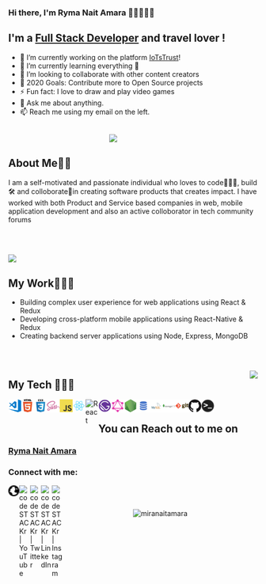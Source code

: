 ### Hi there, I'm Ryma Nait Amara 👋🏼👨🏻‍💻

## I'm a [Full Stack Developer][website] and travel lover !
- 🔭 I’m currently working on the platform [IoTsTrust][iotstrust]!
- 🌱 I’m currently learning everything 🤣
- 👯 I’m looking to collaborate with other content creators
- 🥅 2020 Goals: Contribute more to Open Source projects
- ⚡ Fun fact: I love to draw and play video games
- 💬 Ask me about anything.
- 📫 Reach me using my email on the left.


<br />

<img align="right" width="300" src="https://raw.githubusercontent.com/dineshnadimpalli/dineshnadimpalli/d1e2357ee2dfe86e979776c50a710e34485081ad/undraw_on_the_office_fbfs.svg"/>

</br>

## **About Me**🧔🏻

I am a self-motivated and passionate  individual who loves to code👨🏻‍💻, build🛠 and colloborate🤝in creating software products that creates impact. I have worked with both Product and Service based companies in web, mobile application development and also an active colloborator in tech community forums

</br></br>

<img align="left" width="300" src="https://raw.githubusercontent.com/dineshnadimpalli/dineshnadimpalli/c9da5dfec190f0b39a57055d8992b70fd328bb02/undraw_developer_activity_bv83.svg"/>

</br>

## **My Work**👨🏻‍💻

- Building complex user experience for web applications using React & Redux
- Developing cross-platform mobile applications using React-Native & Redux
- Creating backend server applications using Node, Express, MongoDB

</br></br>

 <img  align="right" src="https://github-readme-stats.vercel.app/api?username=miranaitamara&show_icons=true&text_color=fff&icon_color=00C853&title_color=00C853&bg_color=202020">

## **My Tech** 👨🏻‍🔧

[<img align="left" alt="Visual Studio Code" width="26px" src="https://raw.githubusercontent.com/github/explore/80688e429a7d4ef2fca1e82350fe8e3517d3494d/topics/visual-studio-code/visual-studio-code.png" />][webdevplaylist]
[<img align="left" alt="HTML5" width="26px" src="https://raw.githubusercontent.com/github/explore/80688e429a7d4ef2fca1e82350fe8e3517d3494d/topics/html/html.png" />][webdevplaylist]
[<img align="left" alt="CSS3" width="26px" src="https://raw.githubusercontent.com/github/explore/80688e429a7d4ef2fca1e82350fe8e3517d3494d/topics/css/css.png" />][cssplaylist]
[<img align="left" alt="Sass" width="26px" src="https://raw.githubusercontent.com/github/explore/80688e429a7d4ef2fca1e82350fe8e3517d3494d/topics/sass/sass.png" />][cssplaylist]
[<img align="left" alt="JavaScript" width="26px" src="https://raw.githubusercontent.com/github/explore/80688e429a7d4ef2fca1e82350fe8e3517d3494d/topics/javascript/javascript.png" />][jsplaylist]
[<img align="left" alt="React" width="26px" src="https://raw.githubusercontent.com/github/explore/80688e429a7d4ef2fca1e82350fe8e3517d3494d/topics/react/react.png" />][reactplaylist]
[<img align="left" alt="React" width="26px" src="https://raw.githubusercontent.com/reduxjs/redux/master/logo/logo.png" />][reactplaylist]
[<img align="left" alt="Gatsby" width="26px" src="https://raw.githubusercontent.com/github/explore/e94815998e4e0713912fed477a1f346ec04c3da2/topics/gatsby/gatsby.png" />][webdevplaylist]
[<img align="left" alt="GraphQL" width="26px" src="https://raw.githubusercontent.com/github/explore/80688e429a7d4ef2fca1e82350fe8e3517d3494d/topics/graphql/graphql.png" />][webdevplaylist]
[<img align="left" alt="Node.js" width="26px" src="https://raw.githubusercontent.com/github/explore/80688e429a7d4ef2fca1e82350fe8e3517d3494d/topics/nodejs/nodejs.png" />][webdevplaylist]
[<img align="left" alt="SQL" width="26px" src="https://raw.githubusercontent.com/github/explore/80688e429a7d4ef2fca1e82350fe8e3517d3494d/topics/sql/sql.png" />][webdevplaylist]
[<img align="left" alt="MySQL" width="26px" src="https://raw.githubusercontent.com/github/explore/80688e429a7d4ef2fca1e82350fe8e3517d3494d/topics/mysql/mysql.png" />][webdevplaylist]
[<img align="left" alt="MongoDB" width="26px" src="https://raw.githubusercontent.com/github/explore/80688e429a7d4ef2fca1e82350fe8e3517d3494d/topics/mongodb/mongodb.png" />][webdevplaylist]
[<img align="left" alt="Git" width="26px" src="https://raw.githubusercontent.com/github/explore/80688e429a7d4ef2fca1e82350fe8e3517d3494d/topics/git/git.png" />][webdevplaylist]
[<img align="left" alt="GitHub" width="26px" src="https://raw.githubusercontent.com/github/explore/78df643247d429f6cc873026c0622819ad797942/topics/github/github.png" />][webdevplaylist]
[<img align="left" alt="HTML5" width="26px" src="https://raw.githubusercontent.com/github/explore/80688e429a7d4ef2fca1e82350fe8e3517d3494d/topics/terminal/terminal.png" />][webdevplaylist]

</br>

## **You can Reach out to me on** 

### **<a href="https://ryma-personal-website.herokuapp.com/#/home" target="_blank">Ryma Nait Amara</a>** 

### Connect with me:

[<img align="left" alt="codeSTACKr.com" width="22px" src="https://raw.githubusercontent.com/iconic/open-iconic/master/svg/globe.svg" />][website]
[<img align="left" alt="codeSTACKr | YouTube" width="22px" src="https://cdn.jsdelivr.net/npm/simple-icons@v3/icons/youtube.svg" />][youtube]
[<img align="left" alt="codeSTACKr | Twitter" width="22px" src="https://cdn.jsdelivr.net/npm/simple-icons@v3/icons/twitter.svg" />][twitter]
[<img align="left" alt="codeSTACKr | LinkedIn" width="22px" src="https://cdn.jsdelivr.net/npm/simple-icons@v3/icons/linkedin.svg" />][linkedin]
[<img align="left" alt="codeSTACKr | Instagram" width="22px" src="https://cdn.jsdelivr.net/npm/simple-icons@v3/icons/instagram.svg" />][instagram]

</br>
</br>

<p align="center"> <img src="https://github.com/miranaitamara?tab=repositories" alt="miranaitamara" /> </p>

[iotstrust]:https://www.iotstrust.com/
[website]: https://ryma-personal-website.herokuapp.com/#/
[twitter]: https://twitter.com/miranaitamara
[youtube]: https://www.youtube.com/channel/UCDhj8j7bbDnH5hNTVNRu2ZA/channels?view_as=subscriber
[instagram]: https://instagram.com/mira.nait
[linkedin]: https://www.linkedin.com/in/ryma-nait-amara-a10a27135/
[webdevplaylist]: https://www.youtube.com/channel/UCDhj8j7bbDnH5hNTVNRu2ZA/channels?view_as=subscriber
[jsplaylist]: https://www.youtube.com/playlist?list=PLkwxH9e_vrALRJKu7wfXby3MKeflhTu6B
[cssplaylist]: https://www.youtube.com/playlist?list=PLkwxH9e_vrALSdvZuEh6gqQdmDoDIoqz4
[reactplaylist]: https://www.youtube.com/playlist?list=PLkwxH9e_vrAK4TdffpxKY3QGyHCpxFcQ0

